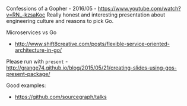 Confessions of a Gopher - 2016/05 - https://www.youtube.com/watch?v=RN_-kzsaKoc
  Really honest and interesting presentation about engineering culture and reasons to pick Go.


Microservices vs Go
  - http://www.shift8creative.com/posts/flexible-service-oriented-architecture-in-go/



Please run with `present` - http://grange74.github.io/blog/2015/05/21/creating-slides-using-gos-present-package/


Good examples:
  - https://github.com/sourcegraph/talks
